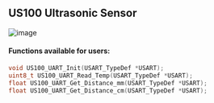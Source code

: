 ## US100 Ultrasonic Sensor

![image](https://user-images.githubusercontent.com/38166489/135722878-838effc1-8d68-4ad7-96e1-74f571c5c614.png)


#### Functions available for users:

```C
void US100_UART_Init(USART_TypeDef *USART);
uint8_t US100_UART_Read_Temp(USART_TypeDef *USART);
float US100_UART_Get_Distance_mm(USART_TypeDef *USART);
float US100_UART_Get_Distance_cm(USART_TypeDef *USART);
```


